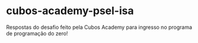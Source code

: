 # cubos-academy-psel-isa

Respostas do desafio feito pela Cubos Academy para ingresso no programa de programação do zero!